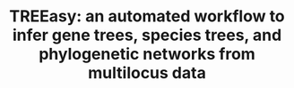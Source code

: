---
layout: default
title:  "TREEasy: an automated workflow to infer gene trees, species trees, and phylogenetic networks from multilocus data"
excerpt: "Mao, Y., Hou, S., Shi, J., & Economo, E. P. Mol Ecol Resour, 832-840"
excerpt_separator: "<!--more-->"
link: https://onlinelibrary.wiley.com/doi/full/10.1111/1755-0998.13149
--- 